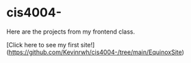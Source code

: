 # cis4004-
Here are the projects from my frontend class.

[Click here to see my first site!]
(https://github.com/Kevinrwh/cis4004-/tree/main/EquinoxSite)
